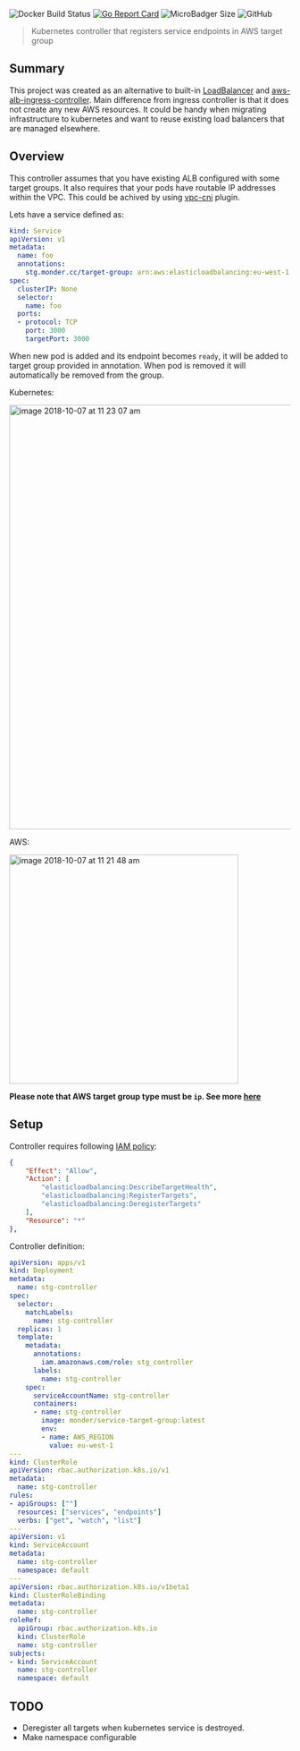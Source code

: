 
![Docker Build Status](https://img.shields.io/docker/build/monder/service-target-group.svg)
[![Go Report Card](https://goreportcard.com/badge/github.com/monder/service-target-group)](https://goreportcard.com/report/github.com/monder/service-target-group)
![MicroBadger Size](https://img.shields.io/microbadger/image-size/monder/service-target-group/latest.svg)
![GitHub](https://img.shields.io/github/license/monder/service-target-group.svg)


> Kubernetes controller that registers service endpoints in AWS target group

## Summary

This project was created as an alternative to built-in [LoadBalancer](https://kubernetes.io/docs/concepts/services-networking/service/#loadbalancer) and [aws-alb-ingress-controller](https://github.com/kubernetes-sigs/aws-alb-ingress-controller). Main difference from ingress controller is that it does not create any new AWS resources. It could be handy when migrating infrastructure to kubernetes and want to reuse existing load balancers that are managed elsewhere.

## Overview

This controller assumes that you have existing ALB configured with some target groups. It also requires that your pods have routable IP addresses within the VPC. This could be achived by using [vpc-cni](https://github.com/aws/amazon-vpc-cni-k8s) plugin.

Lets have a service defined as:
```yaml
kind: Service
apiVersion: v1
metadata:
  name: foo
  annotations:
    stg.monder.cc/target-group: arn:aws:elasticloadbalancing:eu-west-1:000000000000:targetgroup/foo/bar
spec:
  clusterIP: None
  selector:
    name: foo
  ports:
  - protocol: TCP
    port: 3000
    targetPort: 3000
```
When new pod is added and its endpoint becomes `ready`, it will be added to target group provided in annotation. When pod is removed it will automatically be removed from the group.

Kubernetes:

<img width="759" alt="image 2018-10-07 at 11 23 07 am" src="https://user-images.githubusercontent.com/232147/46579958-b4c0cb00-ca23-11e8-841e-03ccd6796313.png">

AWS:

<img width="410" alt="image 2018-10-07 at 11 21 48 am" src="https://user-images.githubusercontent.com/232147/46579956-b25e7100-ca23-11e8-8b8e-72bbbf632d1f.png">


**Please note that AWS target group type must be `ip`. See more [here](https://docs.aws.amazon.com/elasticloadbalancing/latest/application/load-balancer-target-groups.html#target-type)**

## Setup

Controller requires following [IAM policy](https://docs.aws.amazon.com/IAM/latest/UserGuide/access_policies.html):
```json
{
    "Effect": "Allow",
    "Action": [
        "elasticloadbalancing:DescribeTargetHealth",
        "elasticloadbalancing:RegisterTargets",
        "elasticloadbalancing:DeregisterTargets"
    ],
    "Resource": "*"
},     
```

Controller definition:
```yaml
apiVersion: apps/v1
kind: Deployment
metadata:
  name: stg-controller
spec:
  selector:
    matchLabels:
      name: stg-controller
  replicas: 1
  template:
    metadata:
      annotations:
        iam.amazonaws.com/role: stg_controller
      labels:
        name: stg-controller
    spec:
      serviceAccountName: stg-controller
      containers:
      - name: stg-controller
        image: monder/service-target-group:latest
        env:
        - name: AWS_REGION
          value: eu-west-1
---
kind: ClusterRole
apiVersion: rbac.authorization.k8s.io/v1
metadata:
  name: stg-controller
rules:
- apiGroups: [""]
  resources: ["services", "endpoints"]
  verbs: ["get", "watch", "list"]
---
apiVersion: v1
kind: ServiceAccount
metadata:
  name: stg-controller
  namespace: default
---
apiVersion: rbac.authorization.k8s.io/v1beta1
kind: ClusterRoleBinding
metadata:
  name: stg-controller
roleRef:
  apiGroup: rbac.authorization.k8s.io
  kind: ClusterRole
  name: stg-controller
subjects:
- kind: ServiceAccount
  name: stg-controller
  namespace: default
```

## TODO

* Deregister all targets when kubernetes service is destroyed.
* Make namespace configurable
